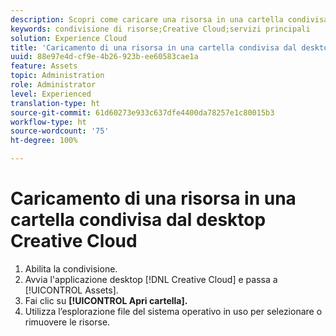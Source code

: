 ```yaml
---
description: Scopri come caricare una risorsa in una cartella condivisa dal desktop di Creative Cloud a Experience Cloud.
keywords: condivisione di risorse;Creative Cloud;servizi principali
solution: Experience Cloud
title: 'Caricamento di una risorsa in una cartella condivisa dal desktop Creative Cloud '
uuid: 88e97e4d-cf9e-4b26-923b-ee60583cae1a
feature: Assets
topic: Administration
role: Administrator
level: Experienced
translation-type: ht
source-git-commit: 61d60273e933c637dfe4400da78257e1c80015b3
workflow-type: ht
source-wordcount: '75'
ht-degree: 100%

---
```



# Caricamento di una risorsa in una cartella condivisa dal desktop Creative Cloud

1. Abilita la condivisione.
1. Avvia l&#39;applicazione desktop [!DNL Creative Cloud] e passa a [!UICONTROL Assets].
1. Fai clic su **[!UICONTROL Apri cartella].**
1. Utilizza l’esplorazione file del sistema operativo in uso per selezionare o rimuovere le risorse.
